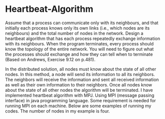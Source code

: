 # Heartbeat-Algorithm
Assume that a process can communicate only with its neighbours, and that initially each process knows only its own links (i.e., which nodes are its neighbours) and the
total number of nodes in the network. Design a heartbeat algorithm that has each process repeatedly exchange information with its neighbours. When the
program terminates, every process should know the topology of the entire network. You will need to figure out what the processes should exchange and
how they can tell when to terminate (Based on Andrews, Exercise 9.12 on p.481).

In the distributed solution, all nodes must know about the state of all other nodes. In this method, a node will send its information to all its neighbors. The neighbors will receive the information
and sent all received information as well as their own information to their neighbors. Once all nodes know about the state of all other nodes the algorithm will be terminated.
I have implemented heartbeat algorithm with MPJ. Using MPI (message passing interface) in java programming language. Some requirement is needed for running MPI on each machine.
Below are some examples of running my codes. The number of nodes in my example is four.
